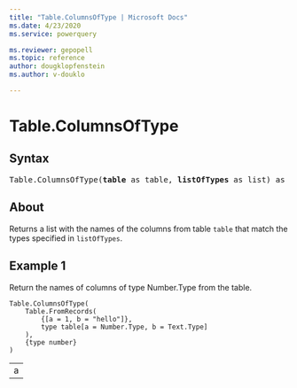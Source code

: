 ```yaml
---
title: "Table.ColumnsOfType | Microsoft Docs"
ms.date: 4/23/2020
ms.service: powerquery

ms.reviewer: gepopell
ms.topic: reference
author: dougklopfenstein
ms.author: v-douklo

---
```

# Table.ColumnsOfType

## Syntax

<pre>
Table.ColumnsOfType(<b>table</b> as table, <b>listOfTypes</b> as list) as list
</pre>
  
## About  
Returns a list with the names of the columns from table `table` that match the types specified in `listOfTypes`.

## Example 1
Return the names of columns of type Number.Type from the table.

```powerquery-m
Table.ColumnsOfType( 
    Table.FromRecords( 
        {[a = 1, b = "hello"]}, 
        type table[a = Number.Type, b = Text.Type] 
    ), 
    {type number} 
)
```

<table> <tr><td>a</td></tr> </table>
